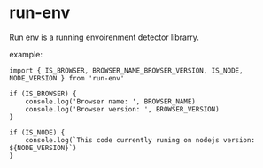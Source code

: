 # run-env

Run env is a running envoirenment detector librarry.

example:

```ks
import { IS_BROWSER, BROWSER_NAME_BROWSER_VERSION, IS_NODE, NODE_VERSION } from 'run-env'

if (IS_BROWSER) {
    console.log('Browser name: ', BROWSER_NAME)
    console.log('Browser version: ', BROWSER_VERSION)
}

if (IS_NODE) {
    console.log(`This code currently runing on nodejs version: ${NODE_VERSION}`)
}
```
